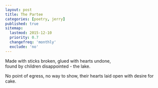 ```yaml
---
layout: post
title: The Partee
categories: [poetry, jerry]
published: true
sitemap:
  lastmod: 2015-12-10
  priority: 0.7
  changefreq: 'monthly'
  exclude: 'no'
---
```


Made with sticks broken, glued with hearts undone,  
found by children disappointed - the lake.

No point of egress, no way to show,
their hearts laid open with desire for cake.
